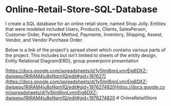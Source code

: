 # Online-Retail-Store-SQL-Database

I create a SQL database for an online retail store, named Shop Jolly. Entities that were modeled included Users, Products,
Clients, SalesPerson, Customer Order, Payment Method, Payments, Inventory, Shipping, Assest, Vendor, and Vendor Purchase Order. 

Below is a link of the project's spread sheet which contains various parts of the project. This includes but isn't limited to sheets of the entity design, Entity Relational Diagram(ERD), group powerpoint presentation

[https://docs.google.com/spreadsheets/d/1y5Iml6nnLvmrEig6DXZ-dwipepu1RtRAM4iu8pNqm1Q/edit#gid=197627](https://docs.google.com/spreadsheets/d/1y5Iml6nnLvmrEig6DXZ-dwipepu1RtRAM4iu8pNqm1Q/edit#gid=1976274820)https://docs.google.com/spreadsheets/d/1y5Iml6nnLvmrEig6DXZ-dwipepu1RtRAM4iu8pNqm1Q/edit#gid=1976274820
#   O n l i n e R e t a i l S t o r e 
 
 
